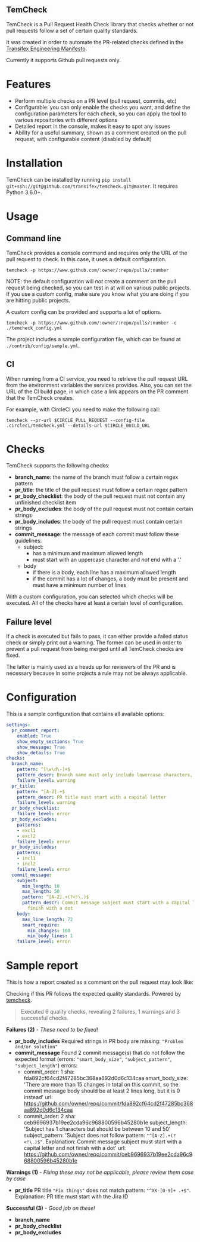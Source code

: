 TemCheck
--------

TemCheck is a Pull Request Health Check library that checks whether or not pull requests follow a set of certain quality standards.

It was created in order to automate the PR-related checks defined in the [Transifex Engineering Manifesto](https://tem.transifex.com/).

Currently it supports Github pull requests only.


# Features
- Perform multiple checks on a PR level (pull request, commits, etc)
- Configurable: you can only enable the checks you want, and define the configuration parameters for each check, so you can apply the tool to various repositories with different options
- Detailed report in the console, makes it easy to spot any issues
- Ability for a useful summary, shown as a comment created on the pull request, with configurable content (disabled by default)  


# Installation
TemCheck can be installed by running `pip install git+ssh://git@github.com/transifex/temcheck.git@master`. It requires Python 3.6.0+.


# Usage

## Command line
TemCheck provides a console command and requires only the URL of the pull request to check. In this case, it uses a default configuration.

```
temcheck -p https://www.github.com/:owner/:repo/pulls/:number
```

NOTE: the default configuration will *not* create a comment on the pull request being checked, so you can test in at will on various public projects. If you use a custom config, make sure you know what you are doing if you are hitting public projects.   

A custom config can be provided and supports a lot of options.

```
temcheck -p https://www.github.com/:owner/:repo/pulls/:number -c ./temcheck_config.yml
```   

The project includes a sample configuration file, which can be found at `./contrib/config/sample.yml`.

## CI
When running from a CI service, you need to retrieve the pull request URL from the environment variables the services provides. Also, you can set the URL of the CI build page, in which case a link appears on the PR comment that the TemCheck creates.

For example, with CircleCI you need to make the following call:
```
temcheck --pr-url $CIRCLE_PULL_REQUEST --config-file .circleci/temcheck.yml --details-url $CIRCLE_BUILD_URL
```

# Checks

TemCheck supports the following checks:

- **branch_name**: the name of the branch must follow a certain regex pattern
- **pr_title**: the title of the pull request must follow a certain regex pattern
- **pr_body_checklist**: the body of the pull request must not contain any unfinished checklist item
- **pr_body_excludes**: the body of the pull request must not contain certain strings
- **pr_body_includes**: the body of the pull request must contain certain strings
- **commit_message**: the message of each commit must follow these guidelines:
  * subject:
    * has a minimum and maximum allowed length
    * must start with an uppercase character and *not* end with a '.'
  * body
    * if there is a body, each line has a maximum allowed length
    * if the commit has a lot of changes, a body must be present and must have a minimum number of lines

With a custom configuration, you can selected which checks will be executed. All of the checks have at least a certain level of configuration.  

## Failure level
If a check is executed but fails to pass, it can either provide a failed status check or simply print out a warning. The former can be used in order to prevent a pull request from being merged until all TemCheck checks are fixed. 

The latter is mainly used as a heads up for reviewers of the PR and is necessary because in some projects a rule may not be always applicable.  


# Configuration
This is a sample configuration that contains all available options:

```yaml
settings:
  pr_comment_report:
    enabled: True
    show_empty_sections: True
    show_message: True
    show_details: True
checks:
  branch_name:
    pattern: ^[\w\d\-]+$
    pattern_descr: Branch name must only include lowercase characters, digits and dashes
    failure_level: warning
  pr_title:
    pattern: ^[A-Z].+$
    pattern_descr: PR title must start with a capital letter
    failure_level: warning
  pr_body_checklist:
    failure_level: error
  pr_body_excludes:
    patterns:
    - excl1
    - excl2
    failure_level: error
  pr_body_includes:
    patterns:
    - incl1
    - incl2
    failure_level: error
  commit_message:
    subject:
      min_length: 10
      max_length: 50
      pattern: ^[A-Z].+(?<!\.)$
      pattern_descr: Commit message subject must start with a capital letter and not
        finish with a dot
    body:
      max_line_length: 72
      smart_require:
        min_changes: 100
        min_body_lines: 1
    failure_level: error
```

# Sample report
This is how a report created as a comment on the pull request may look like:

Checking if this PR follows the expected quality standards. Powered by [temcheck](https://www.github.com/transifex/temcheck).
> Executed 6 quality checks, revealing 2 failures, 1 warnings and 3 successful checks.

**Failures (2)** - *These need to be fixed!*
- **pr_body_includes**
  Required strings in PR body are missing: `"Problem and/or solution"`
- **commit_message**
  Found 2 commit message(s) that do not follow the expected format (errors: `"smart_body_size"`, `"subject_pattern"`, `"subject_length"`)
  errors:
  - commit_order: 1
    sha: fda892cf64cd2f47285bc368aa892d0d6c134caa
    smart_body_size: 'There are more than 15 changes in total on this commit, so the
      commit message body should be at least 2 lines long, but it is 0 instead'
    url: https://github.com/owner/repo/commit/fda892cf64cd2f47285bc368aa892d0d6c134caa
  - commit_order: 2
    sha: ceb9696937b19ee2cda96c968800596b45280b1e
    subject_length: 'Subject has 1 characters but should be between 10 and 50'
    subject_pattern: 'Subject does not follow pattern: `"^[A-Z].+(?<!\.)$"`. Explanation:
      Commit message subject must start with a capital letter and not finish with
      a dot'
    url: https://github.com/owner/repo/commit/ceb9696937b19ee2cda96c968800596b45280b1e


**Warnings (1)** - *Fixing these may not be applicable, please review them case by case*
- **pr_title**
  PR title `"Fix things"` does not match pattern: `"^XX-[0-9]+ .+$"`. 
  Explanation: PR title must start with the Jira ID

**Successful (3)** - *Good job on these!*
- **branch_name**
- **pr_body_checklist**
- **pr_body_excludes**

